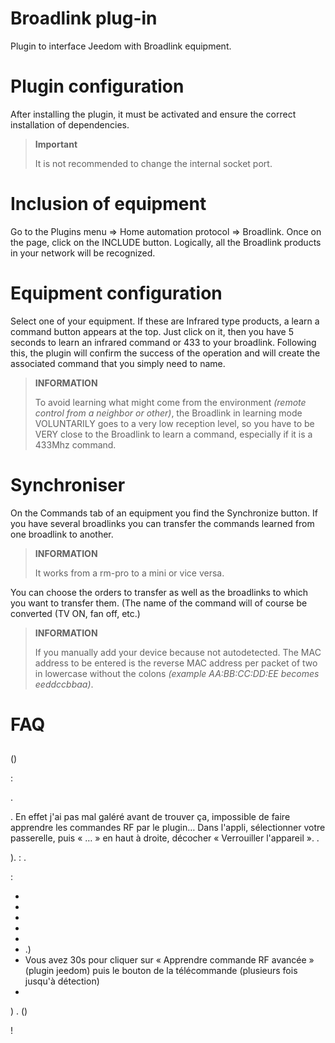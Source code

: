 # Broadlink plug-in

Plugin to interface Jeedom with Broadlink equipment.

# Plugin configuration

After installing the plugin, it must be activated and ensure the correct installation of dependencies.

>**Important**
>
>It is not recommended to change the internal socket port.

# Inclusion of equipment

Go to the Plugins menu => Home automation protocol => Broadlink. Once on the page, click on the INCLUDE button. Logically, all the Broadlink products in your network will be recognized.

# Equipment configuration

Select one of your equipment. If these are Infrared type products, a learn a command button appears at the top. Just click on it, then you have 5 seconds to learn an infrared command or 433 to your broadlink. Following this, the plugin will confirm the success of the operation and will create the associated command that you simply need to name.

>**INFORMATION**
>
>To avoid learning what might come from the environment *(remote control from a neighbor or other)*, the Broadlink in learning mode VOLUNTARILY goes to a very low reception level, so you have to be VERY close to the Broadlink to learn a command, especially if it is a 433Mhz command.

# Synchroniser

On the Commands tab of an equipment you find the Synchronize button. If you have several broadlinks you can transfer the commands learned from one broadlink to another.

>**INFORMATION**
>
>It works from a rm-pro to a mini or vice versa.

You can choose the orders to transfer as well as the broadlinks to which you want to transfer them. (The name of the command will of course be converted (TV ON, fan off, etc.)

>**INFORMATION**
>
>If you manually add your device because not autodetected. The MAC address to be entered is the reverse MAC address per packet of two in lowercase without the colons *(example AA:BB:CC:DD:EE becomes eeddccbbaa)*.

# FAQ

## 

()

:

.

. En effet j'ai pas mal galéré avant de trouver ça, impossible de faire apprendre les commandes RF par le plugin… Dans l'appli, sélectionner votre passerelle, puis « … » en haut à droite, décocher « Verrouiller l'appareil ». .

).  : .

:

- 
- 
- 
- 
- 
- .)
- Vous avez 30s pour cliquer sur « Apprendre commande RF avancée » (plugin jeedom) puis le bouton de la télécommande (plusieurs fois jusqu'à détection)
- 

)
. ()

 !
